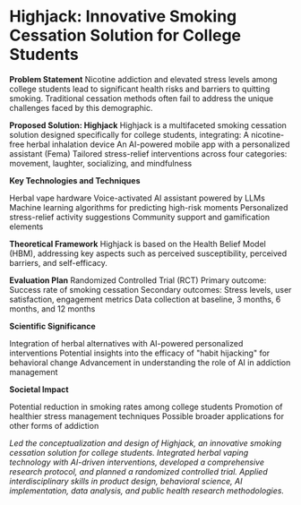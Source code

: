 # Highjack: Innovative Smoking Cessation Solution for College Students

**Problem Statement**
Nicotine addiction and elevated stress levels among college students lead to significant health risks and barriers to quitting smoking. Traditional cessation methods often fail to address the unique challenges faced by this demographic.

**Proposed Solution: Highjack**
Highjack is a multifaceted smoking cessation solution designed specifically for college students, integrating:
A nicotine-free herbal inhalation device
An AI-powered mobile app with a personalized assistant (Fema)
Tailored stress-relief interventions across four categories: movement, laughter, socializing, and mindfulness

**Key Technologies and Techniques**

Herbal vape hardware
Voice-activated AI assistant powered by LLMs
Machine learning algorithms for predicting high-risk moments
Personalized stress-relief activity suggestions
Community support and gamification elements

**Theoretical Framework**
Highjack is based on the Health Belief Model (HBM), addressing key aspects such as perceived susceptibility, perceived barriers, and self-efficacy.

**Evaluation Plan**
Randomized Controlled Trial (RCT)
Primary outcome: Success rate of smoking cessation
Secondary outcomes: Stress levels, user satisfaction, engagement metrics
Data collection at baseline, 3 months, 6 months, and 12 months

**Scientific Significance**

Integration of herbal alternatives with AI-powered personalized interventions
Potential insights into the efficacy of "habit hijacking" for behavioral change
Advancement in understanding the role of AI in addiction management

**Societal Impact**

Potential reduction in smoking rates among college students
Promotion of healthier stress management techniques
Possible broader applications for other forms of addiction

_Led the conceptualization and design of Highjack, an innovative smoking cessation solution for college students. Integrated herbal vaping technology with AI-driven interventions, developed a comprehensive research protocol, and planned a randomized controlled trial. Applied interdisciplinary skills in product design, behavioral science, AI implementation, data analysis, and public health research methodologies._
